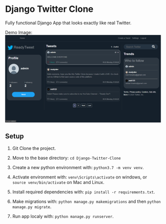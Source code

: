 # Django Twitter Clone

Fully functional Django App that looks exactly like real Twitter.

Demo Image:
![](TwitterDemo.png)

## Setup

1. Git Clone the project.

2. Move to the base directory: ```cd Django-Twitter-Clone```

3. Create a new python environment with: ```python3.7 -m venv venv```.

4. Activate environment with: ```venv\Scripts\activate``` on windows, or ```source venv/bin/activate``` on Mac and Linux.

5. Install required dependencies with: ```pip install -r requirements.txt```.

6. Make migrations with: ```python manage.py makemigrations``` and then ```python manage.py migrate```.

7. Run app localy with: ```python manage.py runserver```.

